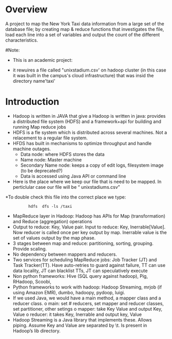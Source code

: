 #  Overview
  A project to map the New York Taxi data information from a large set of the database file; 
  by creating map & reduce functions that investigates the file, load each line into a set of variables and output the count of the different characteristics.

#Note: 
 * This is an academic project: 
 
 * it rewuires a file called "unixstadium.csv' on hadoop cluster (in this case it was built in the campus's cloud infrastructure) that was insid the directory name'taxi'


# Introduction

* Hadoop is written in JAVA that give a Hadoop is written in java: provides a distributed file system (HDFS) and a framework+api for   building and running Map reduce jobs
* HDFS is a fle system which is distributed across several machines. Not a relacement to a regular file system.
* HFDS has built in mechanisms to optimize throughput and handle machine outages.
  * Data node: where HDFS stores the data
  * Name node: Master machine
  * Secondary Name node: keeps a copy of edit logs, filesystem image (to be deprecated?)
  * Data is accessed using Java API or command line
* Here is the place where we keep our file that is need to be mapped. In perticlular case our file will be “ unixstadiums.csv”

 *To double check this file into the correct place we type:

              hdfs  dfs -ls /taxi

* MapReduce layer in Hadoop: Hadoop has APIs for Map (transformation) and Reduce (aggregation) operations
* Output to  reduce: Key, Value pair. Input to reduce: Key, Inerrable[Value]. Now  reducer is called once per key output by map.       Inerrable value is the set of values output by the map phase.
* 3 stages between map and reduce: partitioning, sorting, grouping. Provide scaling.
* No dependency between mappers and reducers.
* Two services for scheduling MapReduce jobs: Job Tracker (JT) and Task Tracker(TT). Have auto-retries to guard against failure, TT    can use data locality, JT can blacklist TTs, JT can speculatively execute
* Non python frameworks: Hive (SQL query against hadoop), Pig, RHadoop, Scoobi,
* Python frameworks to work with hadoop: Hadoop Streaming, mrjob (if using Amazon EMR), dumbo, hadoopy, pydoop, luigi.
* If we used Java, we would have a main method, a mapper class and a reducer class.
  o main: set # reducers, set mapper and reducer classes, set partitioner, other setings
  o	mapper: take Key Value and output Key, Value
  o	reducer: it takes Key, Inerrable and output key, Value
* Hadoop Streaming is a Java library that implements these. Allows piping. Assume Key and Value are separated by \t. Is present in     Hadoop’s lib directory.
